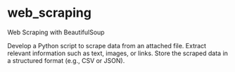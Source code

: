 # web_scraping
Web Scraping with BeautifulSoup

Develop a Python script to scrape data from an attached file.
Extract relevant information such as text, images, or links.
Store the scraped data in a structured format (e.g., CSV or JSON).
